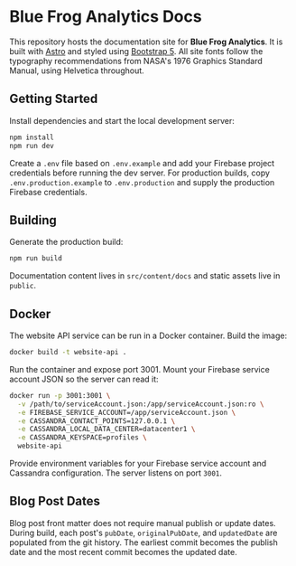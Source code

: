 # Blue Frog Analytics Docs

This repository hosts the documentation site for **Blue Frog Analytics**. It is built with [Astro](https://astro.build) and styled using [Bootstrap&nbsp;5](https://getbootstrap.com). All site fonts follow the typography recommendations from NASA's 1976 Graphics Standard Manual, using Helvetica throughout.

## Getting Started

Install dependencies and start the local development server:

```bash
npm install
npm run dev
```

Create a `.env` file based on `.env.example` and add your Firebase project
credentials before running the dev server. For production builds, copy
`.env.production.example` to `.env.production` and supply the production
Firebase credentials.

## Building

Generate the production build:

```bash
npm run build
```

Documentation content lives in `src/content/docs` and static assets live in `public`.

## Docker

The website API service can be run in a Docker container. Build the image:

```bash
docker build -t website-api .
```

Run the container and expose port 3001. Mount your Firebase service account JSON so the server can read it:

```bash
docker run -p 3001:3001 \
  -v /path/to/serviceAccount.json:/app/serviceAccount.json:ro \
  -e FIREBASE_SERVICE_ACCOUNT=/app/serviceAccount.json \
  -e CASSANDRA_CONTACT_POINTS=127.0.0.1 \
  -e CASSANDRA_LOCAL_DATA_CENTER=datacenter1 \
  -e CASSANDRA_KEYSPACE=profiles \
  website-api
```

Provide environment variables for your Firebase service account and Cassandra configuration. The server listens on port `3001`.

## Blog Post Dates

Blog post front matter does not require manual publish or update dates. During
build, each post's `pubDate`, `originalPubDate`, and `updatedDate` are populated
from the git history. The earliest commit becomes the publish date and the most
recent commit becomes the updated date.
